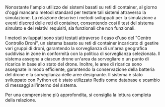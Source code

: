 Nonostante l'ampio utilizzo dei sistemi basati su reti di container, al giorno d'oggi mancano metodi standard per testare tali sistemi attraverso la simulazione. La relazione descrive i metodi sviluppati per la simulazione a eventi discreti delle reti di container, consentendo così il test del sistema simulato e dei relativi requisiti, sia funzionali che non funzionali.

I metodi sviluppati sono stati testati attraverso il caso d'uso del "Centro Controllo Droni", un sistema basato su reti di container incaricato di gestire vari gruppi di droni, garantendo la sorveglianza di un'area geografica suddivisa in zone in conformità con la politica di sorveglianza selezionata. Il sistema assegna a ciascun drone un'area da sorvegliare o un punto di ricarica in base allo stato del drone. Inoltre, le aree di ricarica sono assegnate in modo efficiente, garantendo la conservazione della batteria del drone e la sorveglianza delle aree designante.
Il sistema è stato sviluppato con Python ed è stato utilizzato Redis come database e scambio di messaggi all'interno del sistema.

Per una comprensione più approfondita, si consiglia la lettura completa della relazione.
